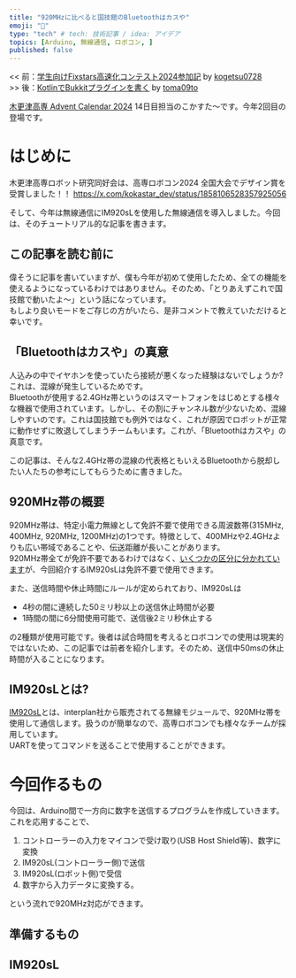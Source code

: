 ```yaml
---
title: "920MHzに比べると国技館のBluetoothはカスや"
emoji: "🛜"
type: "tech" # tech: 技術記事 / idea: アイデア
topics: [Arduino, 無線通信, ロボコン, ]
published: false
---
```


<< 前：[学生向けFixstars高速化コンテスト2024参加記]() by [kogetsu0728](https://qiita.com/kogetsu0728)  
\>\> 後：[KotlinでBukkitプラグインを書く]() by [toma09to](https://qiita.com/toma09to)

[木更津高専 Advent Calendar 2024](https://qiita.com/advent-calendar/2024/nit_kisarazu) 14日目担当のこかすた〜です。今年2回目の登場です。  

# はじめに
木更津高専ロボット研究同好会は、高専ロボコン2024 全国大会でデザイン賞を受賞しました！！
https://x.com/kokastar_dev/status/1858106528357925056

そして、今年は無線通信にIM920sLを使用した無線通信を導入しました。今回は、そのチュートリアル的な記事を書きます。

## この記事を読む前に
偉そうに記事を書いていますが、僕も今年が初めて使用したため、全ての機能を使えるようになっているわけではありません。そのため、「とりあえずこれで国技館で動いたよ～」という話になっています。  
もしより良いモードをご存じの方がいたら、是非コメントで教えていただけると幸いです。

## 「Bluetoothはカスや」の真意
人込みの中でイヤホンを使っていたら接続が悪くなった経験はないでしょうか? これは、混線が発生しているためです。  
Bluetoothが使用する2.4GHz帯というのはスマートフォンをはじめとする様々な機器で使用されています。しかし、その割にチャンネル数が少ないため、混線しやすいのです。これは国技館でも例外ではなく、これが原因でロボットが正常に動作せずに敗退してしまうチームもいます。これが、「Bluetoothはカスや」の真意です。  

この記事は、そんな2.4GHz帯の混線の代表格ともいえるBluetoothから脱却したい人たちの参考にしてもらうために書きました。

## 920MHz帯の概要
920MHz帯は、特定小電力無線として免許不要で使用できる周波数帯(315MHz, 400MHz, 920MHz, 1200MHz)の1つです。特徴として、400MHzや2.4GHzよりも広い帯域であることや、伝送距離が長いことがあります。  
920MHz帯全てが免許不要であるわけではなく、[いくつかの区分に分かれています](https://www.tele.soumu.go.jp/j/adm/system/ml/920mhz/index.htm)が、今回紹介するIM920sLは免許不要で使用できます。

また、送信時間や休止時間にルールが定められており、IM920sLは
 - 4秒の間に連続した50ミリ秒以上の送信休止時間が必要
 - 1時間の間に6分間使用可能で、送信後2ミリ秒休止する

の2種類が使用可能です。後者は試合時間を考えるとロボコンでの使用は現実的ではないため、この記事では前者を紹介します。そのため、送信中50msの休止時間が入ることになります。

## IM920sLとは?
[IM920sL](https://www.interplan.co.jp/solution/wireless/im920sl/)とは、interplan社から販売されてる無線モジュールで、920MHz帯を使用して通信します。扱うのが簡単なので、高専ロボコンでも様々なチームが採用しています。  
UARTを使ってコマンドを送ることで使用することができます。

# 今回作るもの
今回は、Arduino間で一方向に数字を送信するプログラムを作成していきます。  
これを応用することで、
1. コントローラーの入力をマイコンで受け取り(USB Host Shield等)、数字に変換
2. IM920sL(コントローラー側)で送信
3. IM920sL(ロボット側)で受信
4. 数字から入力データに変換する。

という流れで920MHz対応ができます。

## 準備するもの
## IM920sL
